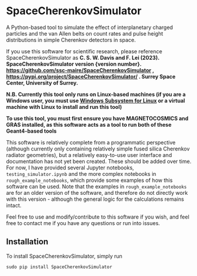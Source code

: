 # SpaceCherenkovSimulator

A Python-based tool to simulate the effect of interplanetary charged particles and the van Allen belts on count rates and pulse height distributions in simple Cherenkov detectors in space.

If you use this software for scientific research, please reference SpaceCherenkovSimulator as **C. S. W. Davis and F. Lei (2023). SpaceCherenkovSimulator version {version number}. https://github.com/ssc-maire/SpaceCherenkovSimulator , https://pypi.org/project/SpaceCherenkovSimulator/ . Surrey Space Center, University of Surrey.**

**N.B. Currently this tool only runs on Linux-based machines (if you are a Windows user, you must use [Windows Subsystem for Linux](https://ubuntu.com/wsl) or a virtual machine with Linux to install and run this tool)**

**To use this tool, you must first ensure you have MAGNETOCOSMICS and GRAS installed, as this software acts as a tool to run both of these Geant4-based tools**

This software is relatively complete from a programmatic perspective (although currently only containing relatively simple fused silica Cherenkov radiator geometries), but a relatively easy-to-use user interface and documentation has not yet been created. These should be added over time. For now, I have provided several Jupyter notebooks, `testing_simulator.ipynb` and the more complex notebooks in `rough_example_notebooks`, which provide some examples of how this software can be used. Note that the examples in `rough_example_notebooks` are for an older version of the software, and therefore do not directly work with this version - although the general logic for the calculations remains intact.

Feel free to use and modify/contribute to this software if you wish, and feel free to contact me if you have any questions or run into issues. 

## Installation

To install SpaceCherenkovSimulator, simply run

```
sudo pip install SpaceCherenkovSimulator
```

